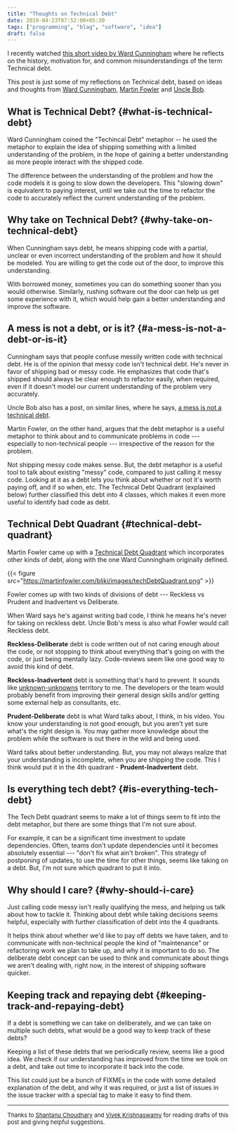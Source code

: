 ```yaml
---
title: "Thoughts on Technical Debt"
date: 2019-04-23T07:52:00+05:30
tags: ["programming", "blag", "software", "idea"]
draft: false
---
```


I recently watched [this short video by Ward Cunningham](https://www.youtube.com/watch?v=pqeJFYwnkjE) where he reflects on the
history, motivation for, and common misunderstandings of the term Technical
debt.

This post is just some of my reflections on Technical debt, based on ideas and
thoughts from [Ward Cunningham](https://en.wikipedia.org/wiki/Ward%5FCunningham), [Martin Fowler](https://martinfowler.com/) and [Uncle Bob](https://en.wikipedia.org/wiki/Robert%5FC.%5FMartin).


## What is Technical Debt? {#what-is-technical-debt}

Ward Cunningham coined the "Techincal Debt" metaphor -- he used the metaphor to
explain the idea of shipping something with a limited understanding of the
problem, in the hope of gaining a better understanding as more people interact
with the shipped code.

The difference between the understanding of the problem and how the code models
it is going to slow down the developers. This "slowing down" is equivalent to
paying interest, until we take out the time to refactor the code to accurately
reflect the current understanding of the problem.


## Why take on Technical Debt? {#why-take-on-technical-debt}

When Cunningham says debt, he means shipping code with a partial, unclear or
even incorrect understanding of the problem and how it should be modeled. You
are willing to get the code out of the door, to improve this understanding.

With borrowed money, sometimes you can do something sooner than you would
otherwise. Similarly, rushing software out the door can help us get some
experience with it, which would help gain a better understanding and improve the
software.


## A mess is not a debt, or is it? {#a-mess-is-not-a-debt-or-is-it}

Cunningham says that people confuse messily written code with technical debt. He
is of the opinion that messy code isn't technical debt. He's never in favor of
shipping bad or messy code. He emphasizes that code that's shipped should always
be clear enough to refactor easily, when required, even if it doesn't model our
current understanding of the problem very accurately.

Uncle Bob also has a post, on similar lines, where he says, [a mess is not a
technical debt](https://sites.google.com/site/unclebobconsultingllc/a-mess-is-not-a-technical-debt).

Martin Fowler, on the other hand, argues that the debt metaphor is a useful
metaphor to think about and to communicate problems in code --- especially to
non-technical people --- irrespective of the reason for the problem.

Not shipping messy code makes sense. But, the debt metaphor is a useful tool to
talk about existing "messy" code, compared to just calling it messy code.
Looking at it as a debt lets you think about whether or not it's worth paying
off, and if so when, etc. The Technical Debt Quadrant (explained below) further
classified this debt into 4 classes, which makes it even more useful to identify
bad code as debt.


## Technical Debt Quadrant {#technical-debt-quadrant}

Martin Fowler came up with a [Technical Debt Quadrant](https://martinfowler.com/bliki/TechnicalDebtQuadrant.html) which incorporates other
kinds of debt, along with the one Ward Cunningham originally defined.

{{< figure src="https://martinfowler.com/bliki/images/techDebtQuadrant.png" >}}

Fowler comes up with two kinds of divisions of debt --- Reckless vs Prudent and
Inadvertent vs Deliberate.

When Ward says he's against writing bad code, I think he means he's never for
taking on reckless debt. Uncle Bob's mess is also what Fowler would call
Reckless debt.

**Reckless-Deliberate** debt is code written out of not caring enough about the
code, or not stopping to think about everything that's going on with the code,
or just being mentally lazy. Code-reviews seem like one good way to avoid this
kind of debt.

**Reckless-Inadvertent** debt is something that's hard to prevent. It sounds like
[unknown-unknowns](https://www.youtube.com/watch?v=GiPe1OiKQuk) territory to me. The developers or the team would probably
benefit from improving their general design skills and/or getting some external
help as consultants, etc.

**Prudent-Deliberate** debt is what Ward talks about, I think, in his video. You
know your understanding is not good enough, but you aren't yet sure what's the
right design is. You may gather more knowledge about the problem while the
software is out there in the wild and being used.

Ward talks about better understanding. But, you may not always realize that your
understanding is incomplete, when you are shipping the code. This I think would
put it in the 4th quadrant - **Prudent-Inadvertent** debt.


## Is everything tech debt? {#is-everything-tech-debt}

The Tech Debt quadrant seems to make a lot of things seem to fit into the debt
metaphor, but there are some things that I'm not sure about.

For example, it can be a significant time investment to update dependencies.
Often, teams don't update dependencies until it becomes absolutely essential ---
"don't fix what ain't broken". This strategy of postponing of updates, to use
the time for other things, seems like taking on a debt. But, I'm not sure which
quadrant to put it into.


## Why should I care? {#why-should-i-care}

Just calling code messy isn't really qualifying the mess, and helping us talk
about how to tackle it. Thinking about debt while taking decisions seems
helpful, especially with further classification of debt into the 4 quadrants.

It helps think about whether we'd like to pay off debts we have taken, and to
communicate with non-technical people the kind of "maintenance" or refactoring
work we plan to take up, and why it is important to do so. The deliberate debt
concept can be used to think and communicate about things we aren't dealing
with, right now, in the interest of shipping software quicker.


## Keeping track and repaying debt {#keeping-track-and-repaying-debt}

If a debt is something we can take on deliberately, and we can take on multiple
such debts, what would be a good way to keep track of these debts?

Keeping a list of these debts that we periodically review, seems like a good
idea. We check if our understanding has improved from the time we took on a
debt, and take out time to incorporate it back into the code.

This list could just be a bunch of FIXMEs in the code with some detailed
explanation of the debt, and why it was required, or just a list of issues in
the issue tracker with a special tag to make it easy to find them.

---

<div style="font-size:small;" class="reviewers">
  <div></div>

Thanks to [Shantanu Choudhary](https://baali.muse-amuse.in) and [Vivek Krishnaswamy](https://vkrishnaswam.github.io/) for reading drafts of this post
and giving helpful suggestions.

</div>
